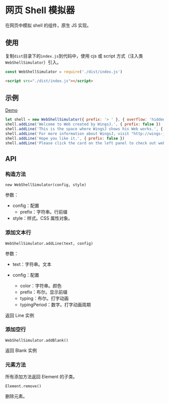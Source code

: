# 网页 Shell 模拟器

在网页中模拟 shell 的组件，原生 JS 实现。

## 使用

复制`dist`目录下的`index.js`到代码中，使用 cjs 或 script 方式（注入类`WebShellSimulator`）引入。

```js
const WebShellSimulator = require('./dist/index.js')
```

```html
<script src="./dist/index.js"></script>
```

## 示例

[Demo]()

```js
let shell = new WebShellSimulator({ prefix: '> ' }, { overflow: 'hidden', width: '100%', height: '100%', 'padding-bottom': '100px', 'font-size': '16px' })
shell.addLine('Welcome to Web created by WingsJ.', { prefix: false })
shell.addLine('This is the space where WingsJ shows his Web works.', { prefix: false })
shell.addLine('For more information about WingsJ, visit "http://wings-j.cn".', { prefix: false })
shell.addLine('Hope you like it.', { prefix: false })
shell.addLine('Please click the card on the left panel to check out web works.', { prefix: false, color: '#2266ff' })
```

## API

### 构造方法

`new WebShellSimulator(config, style)`

参数：

- config：配置
  - prefix：字符串。行前缀
- style：样式。CSS 属性对象。

### 添加文本行

`WebShellSimulator.addLine(text, config)`

参数：

- text：字符串。文本
- config：配置

  - color：字符串。颜色
  - prefix：布尔。显示前缀
  - typing：布尔。打字动画
  - typingPeriod：数字。打字动画周期

返回 Line 实例

### 添加空行

`WebShellSimulator.addBlank()`

返回 Blank 实例

### 元素方法

所有添加方法返回 Element 的子类。

`Element.remove()`

删除元素。
